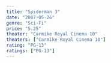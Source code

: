 ```yaml
---
title: "Spiderman 3"
date: "2007-05-26"
genre: "Sci-Fi"
price: "5.25"
theater: "Carmike Royal Cinema 10"
theaters: ["Carmike Royal Cinema 10"]
rating: "PG-13"
ratings: ["PG-13"]
---
```

